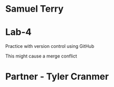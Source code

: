 # Samuel Terry
# Lab-4
Practice with version control using GitHub

This might cause a merge conflict
# Partner - Tyler Cranmer
